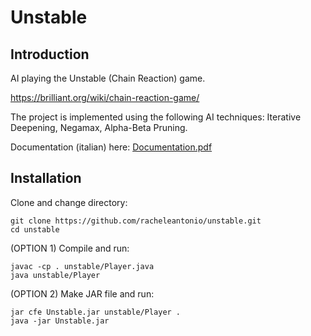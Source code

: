 # Unstable

## Introduction
AI playing the Unstable (Chain Reaction) game.

https://brilliant.org/wiki/chain-reaction-game/

The project is implemented using the following AI techniques: Iterative Deepening, Negamax, Alpha-Beta Pruning.

Documentation (italian) here: <a href="https://github.com/racheleantonio/unstable/blob/master/Documentation.pdf">Documentation.pdf</a>

## Installation
Clone and change directory:
```
git clone https://github.com/racheleantonio/unstable.git
cd unstable

```
(OPTION 1) Compile and run:
```
javac -cp . unstable/Player.java
java unstable/Player
```
(OPTION 2) Make JAR file and run:
```
jar cfe Unstable.jar unstable/Player .
java -jar Unstable.jar
```
